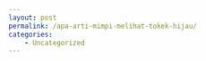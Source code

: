 ```yaml
---
layout: post
permalink: /apa-arti-mimpi-melihat-tokek-hijau/
categories:
    - Uncategorized
---
```


